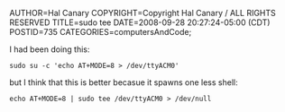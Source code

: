 AUTHOR=Hal Canary
COPYRIGHT=Copyright Hal Canary / ALL RIGHTS RESERVED
TITLE=sudo tee
DATE=2008-09-28 20:27:24-05:00 (CDT)
POSTID=735
CATEGORIES=computersAndCode;

I had been doing this:

    sudo su -c 'echo AT+MODE=8 > /dev/ttyACM0'

but I think that this is better becasue it spawns one less shell:

    echo AT+MODE=8 | sudo tee /dev/ttyACM0 > /dev/null
